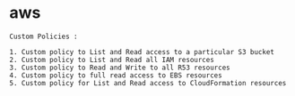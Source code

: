# aws

    Custom Policies : 

    1. Custom policy to List and Read access to a particular S3 bucket
    2. Custom policy to List and Read all IAM resources
    3. Custom policy to Read and Write to all R53 resources
    4. Custom policy to full read access to EBS resources
    5. Custom policy for List and Read access to CloudFormation resources